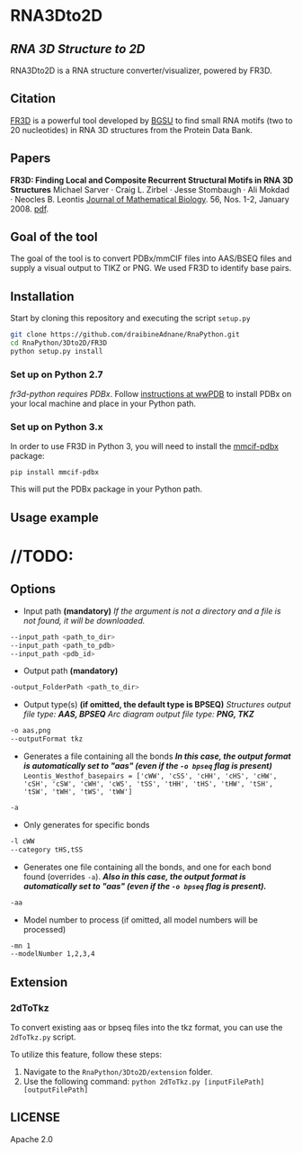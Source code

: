 # RNA3Dto2D
## _RNA 3D Structure to 2D_

RNA3Dto2D is a RNA structure converter/visualizer, powered by FR3D.

## Citation
[FR3D](https://www.bgsu.edu/research/rna/software/fr3d.html) is a powerful tool developed by [BGSU](https://www.bgsu.edu) to find small RNA motifs (two to 20 nucleotides) in RNA 3D structures from the Protein Data Bank.  

## Papers
**FR3D: Finding Local and Composite Recurrent Structural Motifs in RNA 3D Structures**
Michael Sarver · Craig L. Zirbel · Jesse Stombaugh · Ali Mokdad · Neocles B. Leontis
[Journal of Mathematical Biology](http://link.springer.com/journal/285). 56, Nos. 1-2, January 2008. [pdf](http://link.springer.com/article/10.1007%2Fs00285-007-0110-x).

## Goal of the tool
The goal of the tool is to convert PDBx/mmCIF files into AAS/BSEQ files and supply a visual output to TIKZ or PNG. We used FR3D to identify base pairs.

## Installation
Start by cloning this repository and executing the script `setup.py`

```sh
git clone https://github.com/draibineAdnane/RnaPython.git
cd RnaPython/3Dto2D/FR3D
python setup.py install
```

### Set up on Python 2.7

*fr3d-python requires PDBx*. Follow [instructions at wwPDB](https://mmcif.wwpdb.org/docs/sw-examples/python/html/) to install PDBx on your local machine and place in your Python path.

### Set up on Python 3.x

In order to use FR3D in Python 3, you will need to install the [mmcif-pdbx](https://pypi.org/project/mmcif-pdbx/) package:

```
pip install mmcif-pdbx
```

This will put the PDBx package in your Python path.

## Usage example
# //TODO:
## Options 
- Input path **(mandatory)**
_If the argument is not a directory and a file is not found, it will be downloaded._
```sh
--input_path <path_to_dir>
--input_path <path_to_pdb>
--input_path <pdb_id>
```
- Output path **(mandatory)**
```sh
-output_FolderPath <path_to_dir>
```
- Output type(s) **(if omitted, the default type is BPSEQ)**
_Structures output file type: **AAS, BPSEQ**_
_Arc diagram output file type: **PNG, TKZ**_
```sh
-o aas,png
--outputFormat tkz
```
- Generates a file containing all the bonds 
_**In this case, the output format is automatically set to "aas" (even if the `-o bpseq` flag is present)**_
`Leontis_Westhof_basepairs = ['cWW', 'cSS', 'cHH', 'cHS', 'cHW', 'cSH', 'cSW', 'cWH', 'cWS', 'tSS', 'tHH', 'tHS', 'tHW', 'tSH', 'tSW', 'tWH', 'tWS', 'tWW']`
```sh
-a
```
- Only generates for specific bonds
```sh
-l cWW
--category tHS,tSS
```
- Generates one file containing all the bonds, and one for each bond found (overrides `-a`).
_**Also in this case, the output format is automatically set to "aas" (even if the `-o bpseq` flag is present).**_
```sh
-aa
```
- Model number to process (if omitted, all model numbers will be processed)
```sh
-mn 1
--modelNumber 1,2,3,4
```

## Extension
### 2dToTkz
To convert existing aas or bpseq files into the tkz format, you can use the `2dToTkz.py` script.

To utilize this feature, follow these steps:

1. Navigate to the `RnaPython/3Dto2D/extension` folder.
2. Use the following command: `python 2dToTkz.py [inputFilePath] [outputFilePath]`

## LICENSE
Apache 2.0

